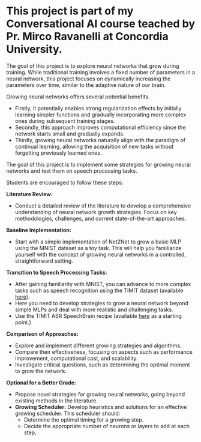 # This project is part of my Conversational AI course teached by Pr. Mirco Ravanelli at Concordia University. 

The goal of this project is to explore neural networks that grow during training. While traditional training involves a fixed number of parameters in a neural network, 
this project focuses on dynamically increasing the parameters over time, similar to the adaptive nature of our brain. 

Growing neural networks offers several potential benefits. 
- Firstly, it potentially enables strong regularization effects by initially learning simpler functions and gradually incorporating 
more complex ones during subsequent training stages.
- Secondly, this approach improves computational efficiency since the network starts small and gradually expands. 
- Thirdly, growing neural networks naturally align with the paradigm of continual learning, allowing the acquisition of new tasks without forgetting previously learned ones.

The goal of this project is to implement some strategies for growing neural networks and test them on speech processing tasks.

Students are encouraged to follow these steps:

**Literature Review:**
- Conduct a detailed review of the literature to develop a comprehensive understanding of neural network growth strategies. Focus on key methodologies, challenges, and current state-of-the-art approaches.

**Baseline Implementation:**
- Start with a simple implementation of Net2Net to grow a basic MLP using the MNIST dataset as a toy task. This will help you familiarize yourself with the concept of growing neural networks in a controlled, straightforward setting.

**Transition to Speech Processing Tasks:**
- After gaining familiarity with MNIST, you can advance to more complex tasks such as speech recognition using the TIMIT dataset (available [here](https://www.dropbox.com/scl/fi/t6ql1ef4odthpdi5dxd6r/TIMIT.tar.gz?rlkey=j8xyxnc2wk2saaj2reej0yl4a&e=1&st=ne4iprly&dl=0)).
- Here you need to develop strategies to grow a neural network beyond simple MLPs and deal with more realistic and challenging tasks.
- Use the TIMIT ASR SpeechBrain recipe (available [here](https://github.com/speechbrain/speechbrain/tree/develop/recipes/TIMIT/ASR/CTC) as a starting point.)

**Comparison of Approaches:**
- Explore and implement different growing strategies and algorithms.
- Compare their effectiveness, focusing on aspects such as performance improvement, computational cost, and scalability.
- Investigate critical questions, such as determining the optimal moment to grow the network.

**Optional for a Better Grade:**
- Propose novel strategies for growing neural networks, going beyond existing methods in the literature.
- **Growing Scheduler:** Develop heuristics and solutions for an effective growing scheduler. This scheduler should:
  - Determine the optimal timing for a growing step.
  - Decide the appropriate number of neurons or layers to add at each step.

